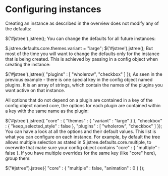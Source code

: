 # Configuring instances

Creating an instance as described in the overview does not modify any of the defaults:

$('#jstree').jstree();
You can change the defaults for all future instances:

$.jstree.defaults.core.themes.variant = "large";
$('#jstree').jstree();
But most of the time you will want to change the defaults only for the instance that is being created. This is achieved by passing in a config object when creating the instance:

$('#jstree').jstree({
  "plugins" : [ "wholerow", "checkbox" ]
});
As seen in the previous example - there is one special key in the config object named plugins. It is an array of strings, which contain the names of the plugins you want active on that instance.

All options that do not depend on a plugin are contained in a key of the config object named core, the options for each plugin are contained within a key with the same name as the plugin:

$('#jstree').jstree({
  "core" : {
    "themes" : {
      "variant" : "large"
    }
  },
  "checkbox" : {
    "keep_selected_style" : false
  },
  "plugins" : [ "wholerow", "checkbox" ]
});
You can have a look at all the options and their default values. This list is what you can configure on each instance.
For example, by default the tree allows multiple selection as stated in $.jstree.defaults.core.multiple, to overwrite that make sure your config object contains "core" : { "multiple" : false }. If you have multiple overrides for the same key (like "core" here), group them:

$("#jstree").jstree({
  "core" : {
    "multiple" : false,
    "animation" : 0
  }
});